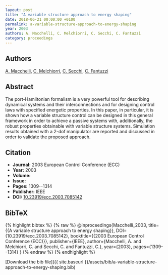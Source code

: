 ```yaml
---
layout: post
title: "A variable structure approach to energy shaping"
date: 2018-06-21 00:00:00 +0100
permalink: a-variable-structure-approach-to-energy-shaping
year: 2003
authors: A. Macchelli, C. Melchiorri, C. Secchi, C. Fantuzzi
category: proceedings
---
```

 
## Authors
[A. Macchelli](authors/alessandro-macchelli), [C. Melchiorri](authors/claudio-melchiorri), [C. Secchi](authors/cristian-secchi), [C. Fantuzzi](authors/cesare-fantuzzi)
 
## Abstract
The port-Hamiltonian formalism is a very powerful tool for describing dynamical systems and their interconnections and for designing control laws with specified energetic properties. In this paper, in particular, it is shown how a variable structure control can be designed in this general framework in order to achieve a passive systems with, additionally, the robust properties obtainable with variable structure systems. Simulation results obtained with a 2-dof manipulator are reported and discussed in order to validate the proposed approach.
 
## Citation
- **Journal:** 2003 European Control Conference (ECC)
- **Year:** 2003
- **Volume:** 
- **Issue:** 
- **Pages:** 1309--1314
- **Publisher:** IEEE
- **DOI:** [10.23919/ecc.2003.7085142](https://doi.org/10.23919/ecc.2003.7085142)
 
## BibTeX
{% highlight bibtex %}
{% raw %}
@inproceedings{Macchelli_2003,
  title={{A variable structure approach to energy shaping}},
  DOI={10.23919/ecc.2003.7085142},
  booktitle={{2003 European Control Conference (ECC)}},
  publisher={IEEE},
  author={Macchelli, A. and Melchiorri, C. and Secchi, C. and Fantuzzi, C.},
  year={2003},
  pages={1309--1314}
}
{% endraw %}
{% endhighlight %}
 
[Download the bib file]({{ site.baseurl }}/assets/bib/a-variable-structure-approach-to-energy-shaping.bib)
 
